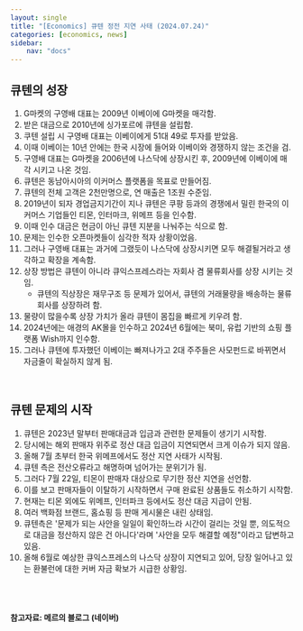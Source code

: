 ```yaml
---
layout: single
title: "[Economics] 큐텐 정전 지연 사태 (2024.07.24)"
categories: [economics, news]
sidebar:
    nav: "docs"
---
```


## 큐텐의 성장
1. G마켓의 구영배 대표는 2009년 이베이에 G마켓을 매각함.
1. 받은 대금으로 2010년에 싱가포르에 큐텐을 설립함.
1. 쿠텐 설립 시 구영배 대표는 이베이에게 51대 49로 투자를 받았음.
1. 이때 이베이는 10년 안에는 한국 시장에 들어와 이베이와 경쟁하지 않는 조건을 검.
1. 구영배 대표는 G마켓을 2006년에 나스닥에 상장시킨 후, 2009년에 이베이에 매각 시키고 나온 것임.
1. 큐텐은 동남아시아의 이커머스 플랫폼을 목표로 만들어짐.
1. 큐텐의 전체 고객은 2천만명으로, 연 매출은 1조원 수준임.
1. 2019년이 되자 경업금지기간이 지나 큐텐은 쿠팡 등과의 경쟁에서 밀린 한국의 이커머스 기업들인 티몬, 인터마크, 위메프 등을 인수함.
1. 이때 인수 대금은 현금이 아닌 큐텐 지분을 나눠주는 식으로 함.
1. 문제는 인수한 오픈마켓들이 심각한 적자 상황이었음.
1. 그러나 구영배 대표는 과거에 그랬듯이 나스닥에 상장시키면 모두 해결될거라고 생각하고 확장을 계속함.
1. 상장 방법은 큐텐이 아니라 큐익스프레스라는 자회사 겸 물류회사를 상장 시키는 것임.
    - 큐텐의 직상장은 재무구조 등 문제가 있어서, 큐텐의 거래물량을 배송하는 물류회사를 상장하려 함.
1. 물량이 많을수록 상장 가치가 올라 큐텐이 몸집을 빠르게 키우려 함.
1. 2024년에는 애경의 AK몰을 인수하고 2024년 6월에는 북미, 유럽 기반의 쇼핑 플랫폼 Wish까지 인수함.
1. 그러나 큐텐에 투자했던 이베이는 빠져나가고 2대 주주들은 사모펀드로 바뀌면서 자금줄이 확실하지 않게 됨.

<br/>

## 큐텐 문제의 시작
1. 큐텐은 2023년 말부터 판매대금과 입금과 관련한 문제들이 생기기 시작함.
1. 당시에는 해외 판매자 위주로 정산 대금 입금이 지연되면서 크게 이슈가 되지 않음.
1. 올해 7월 초부터 한국 위메프에서도 정산 지연 사태가 시작됨.
1. 큐텐 측은 전산오류라고 해명하며 넘어가는 분위기가 됨.
1. 그러다 7월 22일, 티몬이 판매자 대상으로 무기한 정산 지연을 선언함.
1. 이를 보고 판매자들이 이탈하기 시작하면서 구매 완료된 상품들도 취소하기 시작함.
1. 현재는 티몬 외에도 위메프, 인터파크 등에서도 정산 대금 지급이 안됨.
1. 여러 백화점 브랜드, 홈쇼핑 등 판매 게시물은 내린 상태임.
1. 큐텐측은 '문제가 되는 사안을 일일이 확인하느라 시간이 걸리는 것일 뿐, 의도적으로 대금을 정산하지 않은 건 아니다'라며 '사안을 모두 해결할 예정"이라고 답변하고 있음.
1. 올해 6월로 예상한 큐익스프레스의 나스닥 상장이 지연되고 있어, 당장 일어나고 있는 환불런에 대한 커버 자금 확보가 시급한 상황임. 

<br/>
<br/>

#### 참고자료: 메르의 블로그 (네이버) 